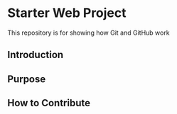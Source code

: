 # Starter Web Project

This repository is for showing how Git and GitHub work

## Introduction

## Purpose

## How to Contribute

